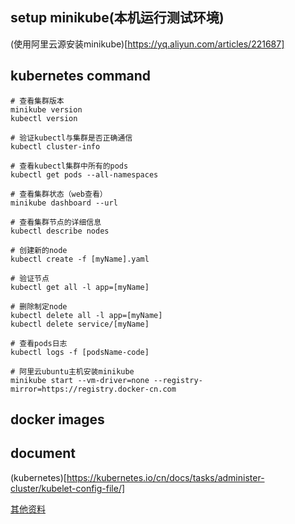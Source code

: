 ## setup minikube(本机运行测试环境)
(使用阿里云源安装minikube)[https://yq.aliyun.com/articles/221687]

## kubernetes command
```text
# 查看集群版本
minikube version
kubectl version

# 验证kubectl与集群是否正确通信
kubectl cluster-info

# 查看kubectl集群中所有的pods
kubectl get pods --all-namespaces

# 查看集群状态（web查看）
minikube dashboard --url

# 查看集群节点的详细信息
kubectl describe nodes

# 创建新的node
kubectl create -f [myName].yaml

# 验证节点
kubectl get all -l app=[myName]

# 删除制定node
kubectl delete all -l app=[myName]
kubectl delete service/[myName]

# 查看pods日志
kubectl logs -f [podsName-code]

# 阿里云ubuntu主机安装minikube
minikube start --vm-driver=none --registry-mirror=https://registry.docker-cn.com
```

## docker images


## document
(kubernetes)[https://kubernetes.io/cn/docs/tasks/administer-cluster/kubelet-config-file/]

[其他资料](https://github.com/efengx/repository/wiki)
